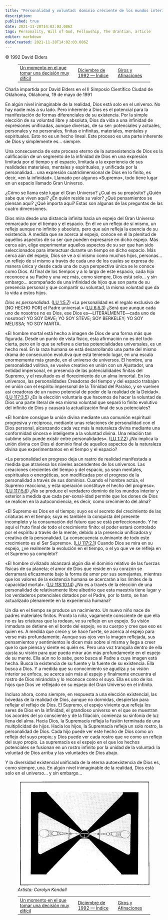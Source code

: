 ```yaml
---
title: "Personalidad y voluntad: dominio creciente de los mundos interior y exterior"
description:
published: true
date: 2021-11-28T14:02:03.086Z
tags: Personality, Will of God, Fellowship, The Urantian, article
editor: markdown
dateCreated: 2021-11-28T14:02:03.086Z
---
```


<p class="v-card v-sheet theme--light grey lighten-3 px-2">© 1992 David Elders</p>
<figure class="table chapter-navigator">
  <table>
    <tbody>
      <tr>
        <td>
        <a href="/es/article/Larry_Watkins/A_Time_of_Making_a_Most_Difficult_Choice">
          <span class="mdi mdi-arrow-left-drop-circle"></span><span class="pl-2">Un momento en el que tomar una decisión muy difícil</span>
        </a>
        </td>
        <td>
        <a href="/es/index/articles_the_urantian#diciembre-de-1992">
          <span class="mdi mdi-book-open-variant"></span><span class="pl-2">Diciembre de 1992 — Índice</span>
        </a>
        </td>
        <td>
        <a href="/es/article/David_Schlundt/Turnings_and_Tunings">
          <span class="pr-2">Giros y Afinaciones</span><span class="mdi mdi-arrow-right-drop-circle"></span>
        </a>
        </td>
      </tr>
    </tbody>
  </table>
</figure>


Charla impartida por David Elders en el II Simposio Científico
Ciudad de Oklahoma, Oklahoma, 19 de mayo de 1991

En algún nivel inimaginable de la realidad, Dios está solo en el universo. No hay nadie más a su lado. Pero inherente a Dios es el potencial para la manifestación de formas diferenciales de su existencia. Por la simple elección de su voluntad libre y absoluta, Dios da vida a una infinidad de expresiones unificadas, aunque diversas, de su ser: potenciales y actuales, personales y no personales, finitas e infinitas, materiales, mentales y espirituales. Esto no es un hecho lineal. Este proceso es una parte inherente de Dios y simplemente es... siempre.

Una consecuencia de este proceso eterno de la autoexistencia de Dios es la calificación de un segmento de la infinidad de Dios en una expresión limitada por el tiempo y el espacio, limitada a la experiencia de sus realidades materiales, mentales y espirituales, y unificada por la personalidad... una expresión cuatridimensional de Dios en lo finito, es decir, «en la infinidad». Llamado por algunos «Supremo», todo tiene lugar en un espacio llamado Gran Universo.

¿Cómo se llama este lugar el Gran Universo? ¿Cual es su propósito? ¿Quién sabe que viven aquí? ¿En quién reside su valor? ¿Qué pensamientos se piensan aquí? ¿Qué importa aquí? Estas son algunas de las preguntas de las cuatro dimensiones.

Dios mira desde una distancia infinita hacia un espejo del Gran Universo enmarcado por el tiempo y el espacio. En él ve un reflejo de sí mismo, un reflejo aunque no infinito y absoluto, pero que aún refleja la esencia de su existencia. A medida que se acerca al espejo, conoce en él la plenitud de aquellos aspectos de su ser que pueden expresarse en dicho espejo. Más cerca aún, elige experimentar aquellos aspectos de su ser que han sido seleccionados para interactuar durante un tiempo en dicho espacio. Más cerca aún del espejo, Dios se ve a sí mismo como muchos hijos, personas... un reflejo de sí mismo a través de cada uno de los cuales se expresa de manera única y desde cada una de cuya perspectiva única se le conoce como Dios. Al final de los tiempos y a lo largo de este espacio, cada hijo reconoce a su Padre y una vez más, como siempre, Dios está solo... y sin embargo... acompañado de una infinidad de hijos que son parte de su presencia personal y que compartir su voluntad, la misma voluntad que da la vida a estos hijos.

_Dios es personalidad_. (<a id="a47_25"></a>[LU 1:5.7](/es/The_Urantia_Book/1#p5_7)) «La personalidad es el regalo exclusivo de [NO HECHO POR] el Padre universal.» (<a id="a47_146"></a>[LU 6:5.3](/es/The_Urantia_Book/6#p5_3)) ¿Será que aunque cada uno de nosotros no es Dios, ese Dios es—LITERALMENTE—cada uno de nosotros? YO SOY DAVE; YO SOY STEVE; SOY BERKELEY; YO SOY MELISSA; YO SOY MARTA.

«El hombre mortal está hecho a imagen de Dios de una forma más que figurada. Desde un punto de vista físico, esta afirmación no es del todo cierta, pero en lo que se refiere a ciertas potencialidades universales, es un hecho real. En la raza humana se está desarrollando una parte del mismo drama de consecución evolutiva que está teniendo lugar, en una escala enormemente más grande, en el universo de universos. El hombre, una personalidad volitiva, se vuelve creativo en unión con un Ajustador, una entidad impersonal, en presencia de las potencialidades finitas del Supremo, y el resultado es el florecimiento de un alma inmortal. En los universos, las personalidades Creadoras del tiempo y del espacio trabajan en unión con el espíritu impersonal de la Trinidad del Paraíso, y se vuelven así creadoras de un nuevo potencial de poder de la realidad de la Deidad». (<a id="a49_869"></a>[LU 117:3.5](/es/The_Urantia_Book/117#p3_5)) ¿Es la elección voluntaria que hacemos de hacer la voluntad de Dios una parte literal de esa misma voluntad que separó lo finito evolutivo del infinito de Dios y causará la actualización final de sus potenciales?

«El hombre consigue la unión divina mediante una comunión espiritual progresiva y recíproca, mediante unas relaciones de personalidad con el Dios personal, alcanzando cada vez más la naturaleza divina mediante una conformidad sincera e inteligente a la voluntad divina. Una relación tan sublime sólo puede existir entre personalidades». (<a id="a51_338"></a>[LU 1:7.2](/es/The_Urantia_Book/1#p7_2)) ¿No implica la unión divina con Dios el dominio final de aquellos aspectos de la naturaleza divina que experimentamos en el tiempo y el espacio?

«La personalidad en progreso deja un rastro de realidad manifestada a medida que atraviesa los niveles ascendentes de los universos. Las creaciones crecientes del tiempo y del espacio, ya sean mentales, espirituales o energéticas, son modificadas por el progreso de la personalidad a través de sus dominios. Cuando el hombre actúa, el Supremo reacciona, y esta operación constituye el hecho del progreso». (<a id="a53_407"></a>[LU 117:5.6](/es/The_Urantia_Book/117#p5_6)) ¿No se produce el verdadero dominio de los mundos interior y exterior a medida que cada per-sonal-idad permite que los dones de Dios se realicen en la autoconciencia, es decir, como crecimiento del alma?

«El Supremo es Dios en el tiempo; suyo es el secreto del crecimiento de las criaturas en el tiempo; suya es también la conquista del presente incompleto y la consumación del futuro que se está perfeccionando. Y he aquí el fruto final de todo el crecimiento finito: el poder estará controlado por el espíritu a través de la mente, debido a la presencia unificadora y creativa de la personalidad. La consecuencia culminante de todo este crecimiento es el Ser Supremo». (<a id="a55_468"></a>[LU 117:2.1](/es/The_Urantia_Book/117#p2_1)) Cuando Dios se mira en su espejo, ¿ve realmente la evolución en el tiempo, o el yo que ve se refleja en el Supremo ya completo?

«El hombre civilizado alcanzará algún día el dominio relativo de las fuerzas físicas de su planeta; el amor de Dios que reside en su corazón se derramará eficazmente bajo la forma de amor por sus semejantes, mientras que los valores de la existencia humana se acercarán a los límites de la capacidad mortal». (<a id="a57_310"></a>[LU 118:10.14](/es/The_Urantia_Book/118#p10_14)) ¿No es a través de la elección de una personalidad de relativamente libre albedrío que esta maestría tiene lugar y los verdaderos potenciales dotados por el Padre, por lo tanto, se han actualizado plenamente en la experiencia humana?

Un día en el tiempo se produce un nacimiento. Un nuevo niño nace de padres materiales finitos. Pronto la niña, vagamente consciente de que ella no es las criaturas que la rodean, ve su reflejo en un espejo. Su visión inmadura se detiene en el borde del espejo, ve su cuerpo y cree que eso es quien es. A medida que crece y se hace fuerte, se acerca al espejo para verse más profundamente. Aunque sus ojos ven la imagen reflejada, sus pensamientos y sentimientos le dicen más sobre sí misma y llega a creer que lo que piensa y siente es quién es. Pero una voz tranquila dentro de ella ajusta su visión para que pueda mirar aún más profundamente en el espejo de su mente. Ella aún no lo sabe, pero busca al Padre a cuya imagen está hecha. Busca la existencia de su fuente y la fuente de su existencia. Ella busca a Dios. Y a medida que su conocimiento se agudiza y su visión interior se enfoca, se acerca aún más al espejo y finalmente encuentra el rostro de Dios mirándola y lo reconoce como el suyo. Ella es uno de los hijos que Dios ve reflejado en su espejo del Gran Universo en el infinito.

Incluso ahora, como siempre, en respuesta a una elección existencial, las bóvedas de la realidad de Dios, aunque no dormidas, despiertan para reflejar el reflejo de Dios. El Supremo, el espejo viviente que refleja los seres de Dios en la infinidad, el grandioso universo en el que se muestran los acordes del yo consciente y de la filiación, comienza su sinfonía de luz llena del alma. Hacia Dios, la Supremacía refleja la fusión terminada de una multiplicidad de hijos. Hacia los hijos, la Supremacía refleja un solo rostro, la personalidad de Dios. Cada hijo puede ver este hecho de Dios como un reflejo del suyo propio; y Dios puede ver cada rostro que ve como un reflejo del suyo propio. La supremacía es el espejo en el que los hechos potenciales se fusionan en un rostro infinito por la unidad de la voluntad: la voluntad de Dios arriba y las voluntades de Dios abajo.

Y la diversidad existencial unificada de la eterna autoexistencia de Dios es, como siempre, una. En algún nivel inimaginable de la realidad, Dios está solo en el universo... y sin embargo...

<figure id="Figure_1" class="image urantiapedia">
<img src="/image/article/The_Urantian/Turnings_and_Tunings.jpg">
<figcaption><em>Artista: Carolyn Kendall</em></figcaption>
</figure>

<figure class="table chapter-navigator">
  <table>
    <tbody>
      <tr>
        <td>
        <a href="/es/article/Larry_Watkins/A_Time_of_Making_a_Most_Difficult_Choice">
          <span class="mdi mdi-arrow-left-drop-circle"></span><span class="pl-2">Un momento en el que tomar una decisión muy difícil</span>
        </a>
        </td>
        <td>
        <a href="/es/index/articles_the_urantian#diciembre-de-1992">
          <span class="mdi mdi-book-open-variant"></span><span class="pl-2">Diciembre de 1992 — Índice</span>
        </a>
        </td>
        <td>
        <a href="/es/article/David_Schlundt/Turnings_and_Tunings">
          <span class="pr-2">Giros y Afinaciones</span><span class="mdi mdi-arrow-right-drop-circle"></span>
        </a>
        </td>
      </tr>
    </tbody>
  </table>
</figure>
